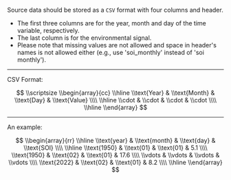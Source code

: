 Source data should be stored as a `CSV` format with four columns and header.

* The first three columns are for the year, month and day of the time variable, respectively. 
* The last column is for the environmental signal.
* Please note that missing values are not allowed and space in header's names is not allowed either (e.g., use 'soi_monthly' instead of 'soi monthly').

***
CSV Format:

$$
\\scriptsize
\\begin{array}{cc} 
  \\hline 
  \\text{Year} & \\text{Month} & \\text{Day} & \\text{Value} \\\\
  \\hline       
  \\cdot & \\cdot & \\cdot &        \\cdot \\\\ 
  \\hline 
\\end{array}
$$

*** 
An example:

$$
\\begin{array}{rr}
  \\hline 
  \\text{year} & \\text{month} & \\text{day} & \\text{SOI} \\\\
  \\hline 
  \\text{1950} & \\text{01} & \\text{01} & 5.1 \\\\
  \\text{1950} & \\text{02} & \\text{01} & 17.6 \\\\
  \\vdots & \\vdots & \\vdots & \\vdots \\\\
  \\text{2022} & \\text{02} &  \\text{01} & 8.2 \\\\
  \\hline 
\\end{array}
$$
